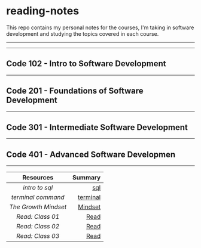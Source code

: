 # reading-notes

This repo contains my personal notes for the courses, I'm taking in software development and studying the topics covered in each course.

---
---

## Code 102 - Intro to Software Development
---

## Code 201 - Foundations of Software Development
---

## Code 301 - Intermediate Software Development
---

## Code 401 - Advanced Software Developmen
---



| **Resources**      | **Summary**                                |
|    :----:          |          ---:                              |
|*intro to sql*      | [sql](./file/sql.md)                       |
|*terminal command*  | [terminal](./file/Termenal.md)             |
|*The Growth Mindset*| [Mindset](./file/The%20Growth%20Mindset.md)|
|*Read: Class 01*    | [Read](./file/Read%3A%20Class%2001.md)     |
|*Read: Class 02*    | [Read](./file/Read%3A%20Class%2002.md)     |
|*Read: Class 03*    | [Read](./file/Read%3A%20Class%2003%20.md)  |

